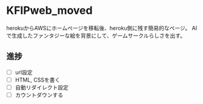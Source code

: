 # KFIPweb_moved
herokuからAWSにホームページを移転後、heroku側に残す簡易的なページ。
AIで生成したファンタジーな絵を背景にして、ゲームサークルらしさを出す。

## 進捗
* [ ] url設定
* [ ] HTML, CSSを書く
* [ ] 自動リダイレクト設定
* [ ] カウントダウンする
